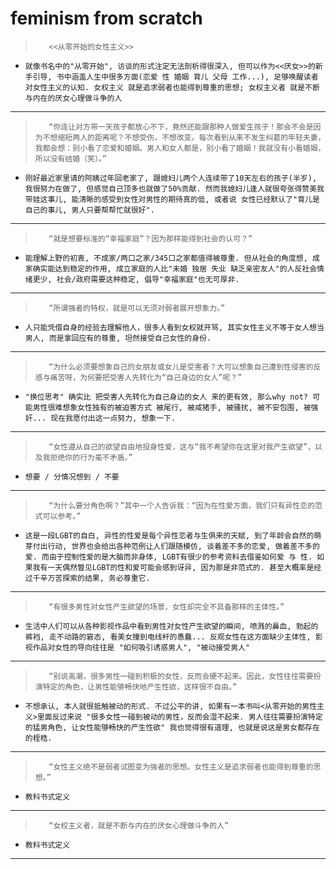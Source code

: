 # feminism from scratch

>        <<从零开始的女性主义>>

- `就像书名中的"从零开始", 访谈的形式注定无法剖析得很深入, 但可以作为<<厌女>>的新手引导, 书中涵盖人生中很多方面(恋爱 性 婚姻 育儿 父母 工作...), 足够唤醒读者对女性主义的认知. 女权主义 就是追求弱者也能得到尊重的思想; 女权主义者 就是不断与内在的厌女心理做斗争的人`

---

>        “你连让对方带一天孩子都放心不下，竟然还能跟那种人做爱生孩子！那会不会是因为不想缩短两人的距离呢？不想受伤，不想改变。每次看到从来不发生纠葛的年轻夫妻，我都会想：别小看了恋爱和婚姻。男人和女人都是，别小看了婚姻！我就没有小看婚姻，所以没有结婚（笑）。”

- `刚好最近家里请的阿姨过年回老家了, 跟媳妇儿两个人连续带了10天左右的孩子(半岁), 我很努力在做了, 但感觉自己顶多也就做了50%贡献. 然而我媳妇儿逢人就很夸张得赞美我带娃这事儿, 能清晰的感受到女性对男性的期待真的低, 或者说 女性已经默认了"育儿是自己的事儿, 男人只要帮帮忙就很好".`

---

>        “就是想要标准的“幸福家庭”？因为那样能得到社会的认可？”

- `能理解上野的初衷, 不成家/两口之家/345口之家都值得被尊重. 但从社会的角度想, 成家确实能达到稳定的作用, 成立家庭的人比"未婚 独居 失业 缺乏亲密友人"的人反社会情绪更少, 社会/政府需要这种稳定, 倡导"幸福家庭"也无可厚非.`

---

>        “所谓强者的特权，就是可以无须对弱者展开想象力。”

- `人只能凭借自身的经验去理解他人，很多人看到女权就开骂, 其实女性主义不等于女人想当男人, 而是拿回应有的尊重, 坦然接受自己女性的身份.`

---

>        “为什么必须要想象自己的女朋友或女儿是受害者？大可以想象自己遭到性侵害的反感与痛苦呀，为何要把受害人先转化为“自己身边的女人”呢？”

- `"换位思考" 确实比 把受害人先转化为自己身边的女人 来的更有效, 那么why not? 可能男性很难想象女性独有的被迫害方式 被尾行, 被咸猪手, 被骚扰, 被不安包围, 被强奸... 现在我愿付出这一点努力, 想象一下.`

---

>        “女性遵从自己的欲望自由地投身性爱，这与“我不希望你在这里对我产生欲望”，以及我拒绝你的行为毫不矛盾。”

- `想要 / 分情况想到 / 不要`

---

>        “为什么要分角色啊？”其中一个人告诉我：“因为在性爱方面，我们只有异性恋的范式可以参考。”

- `这是一段LGBT的自白, 异性的性爱是每个异性恋者与生俱来的天赋, 到了年龄会自然的萌芽付出行动, 世界也会给出各种范例让人们跟随模仿, 谈着差不多的恋爱, 做着差不多的爱. 而由于控制性爱的是大脑而非身体, LGBT有很少的参考资料去借鉴如何爱 与 性. 如果我有一天偶然瞥见LGBT的性和爱可能会感到讶异, 因为那是非范式的. 甚至大概率是经过千辛万苦探索的结果, 务必尊重它.`

---

>        “有很多男性对女性产生欲望的场景，女性却完全不具备那样的主体性。”

- `生活中人们可以从各种影视作品中看到男性对女性产生欲望的瞬间, 喷溅的鼻血, 勃起的裤裆, 走不动路的窘态, 看美女撞到电线杆的愚蠢... 反观女性在这方面缺少主体性, 影视作品对女性的导向往往是 "如何吸引诱惑男人", "被动接受男人"`

---

>        “别说高潮，很多男性一碰到积极的女性，反而会硬不起来。因此，女性往往需要扮演特定的角色，让男性能够畅快地产生性欲，这样很不自由。”

- `不想承认, 本人就很抵触被动的形式. 不过公平的讲, 如果有一本书叫<从零开始的男性主义>里面反过来说 "很多女性一碰到被动的男性，反而会湿不起来. 男人往往需要扮演特定的猛男角色, 让女性能够畅快的产生性欲" 我也觉得很有道理, 也就是说这是男女都存在的桎梏.`

---

>        “女性主义绝不是弱者试图变为强者的思想。女性主义是追求弱者也能得到尊重的思想。”

- `教科书式定义`

---

>        “女权主义者，就是不断与内在的厌女心理做斗争的人”

- `教科书式定义`

---
